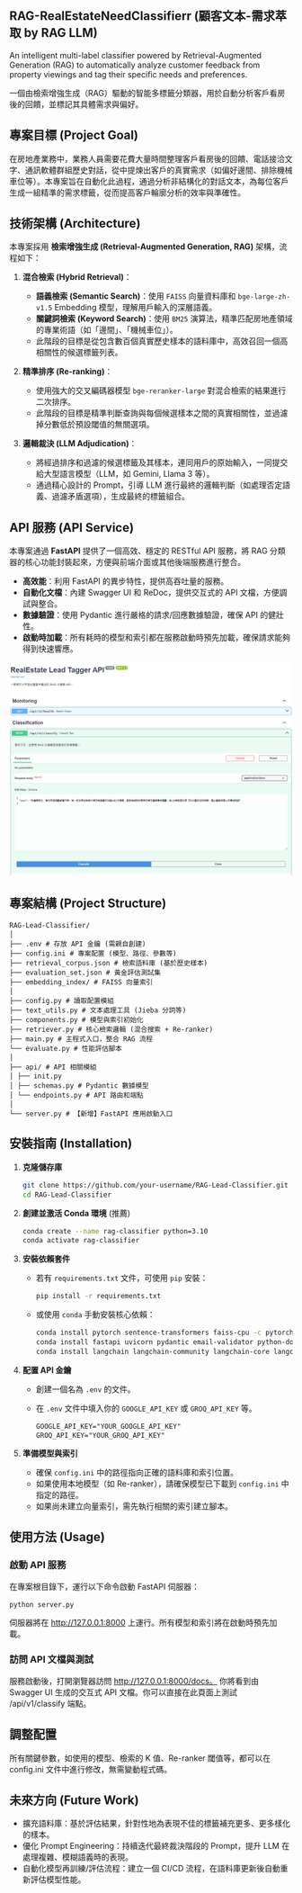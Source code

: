 ## RAG-RealEstateNeedClassifierr (顧客文本-需求萃取 by RAG LLM)

An intelligent multi-label classifier powered by Retrieval-Augmented Generation (RAG) to automatically analyze customer feedback from property viewings and tag their specific needs and preferences.

一個由檢索增強生成（RAG）驅動的智能多標籤分類器，用於自動分析客戶看房後的回饋，並標記其具體需求與偏好。

## 專案目標 (Project Goal)

在房地產業務中，業務人員需要花費大量時間整理客戶看房後的回饋、電話接洽文字、通訊軟體群組歷史對話，從中提煉出客戶的真實需求（如偏好邊間、排除機械車位等）。本專案旨在自動化此過程，通過分析非結構化的對話文本，為每位客戶生成一組精準的需求標籤，從而提高客戶輪廓分析的效率與準確性。

## 技術架構 (Architecture)

本專案採用 **檢索增強生成 (Retrieval-Augmented Generation, RAG)** 架構，流程如下：

1.  **混合檢索 (Hybrid Retrieval)**：
    *   **語義檢索 (Semantic Search)**：使用 `FAISS` 向量資料庫和 `bge-large-zh-v1.5` Embedding 模型，理解用戶輸入的深層語義。
    *   **關鍵詞檢索 (Keyword Search)**：使用 `BM25` 演算法，精準匹配房地產領域的專業術語（如「邊間」、「機械車位」）。
    *   此階段的目標是從包含數百個真實歷史樣本的語料庫中，高效召回一個高相關性的候選標籤列表。

2.  **精準排序 (Re-ranking)**：
    *   使用強大的交叉編碼器模型 `bge-reranker-large` 對混合檢索的結果進行二次排序。
    *   此階段的目標是精準判斷查詢與每個候選樣本之間的真實相關性，並過濾掉分數低於預設閾值的無關選項。

3.  **邏輯裁決 (LLM Adjudication)**：
    *   將經過排序和過濾的候選標籤及其樣本，連同用戶的原始輸入，一同提交給大型語言模型（LLM，如 Gemini, Llama 3 等）。
    *   通過精心設計的 Prompt，引導 LLM 進行最終的邏輯判斷（如處理否定語義、過濾矛盾選項），生成最終的標籤組合。


## API 服務 (API Service)

本專案通過 **FastAPI** 提供了一個高效、穩定的 RESTful API 服務，將 RAG 分類器的核心功能封裝起來，方便與前端介面或其他後端服務進行整合。

- **高效能**：利用 FastAPI 的異步特性，提供高吞吐量的服務。
- **自動化文檔**：內建 Swagger UI 和 ReDoc，提供交互式的 API 文檔，方便調試與整合。
- **數據驗證**：使用 Pydantic 進行嚴格的請求/回應數據驗證，確保 API 的健壯性。
- **啟動時加載**：所有耗時的模型和索引都在服務啟動時預先加載，確保請求能夠得到快速響應。

![FastAPI](Fastapi_1.png)

## 專案結構 (Project Structure)
```
RAG-Lead-Classifier/
│
├── .env # 存放 API 金鑰 (需親自創建)
├── config.ini # 專案配置 (模型、路徑、參數等)
├── retrieval_corpus.json # 檢索語料庫 (基於歷史樣本)
├── evaluation_set.json # 黃金評估測試集
├── embedding_index/ # FAISS 向量索引
│
├── config.py # 讀取配置模組
├── text_utils.py # 文本處理工具 (Jieba 分詞等)
├── components.py # 模型與索引初始化
├── retriever.py # 核心檢索邏輯 (混合搜索 + Re-ranker)
├── main.py # 主程式入口，整合 RAG 流程
└── evaluate.py # 性能評估腳本
│
├── api/ # API 相關模組
│ ├── init.py
│ ├── schemas.py # Pydantic 數據模型
│ └── endpoints.py # API 路由和端點
│
└── server.py # 【新增】FastAPI 應用啟動入口
```


## 安裝指南 (Installation)

1.  **克隆儲存庫**
    ```bash
    git clone https://github.com/your-username/RAG-Lead-Classifier.git
    cd RAG-Lead-Classifier
    ```

2.  **創建並激活 Conda 環境** (推薦)
    
    ```bash
    conda create --name rag-classifier python=3.10
    conda activate rag-classifier
    ```

3.  **安裝依賴套件**
    *   若有 `requirements.txt` 文件，可使用 `pip` 安裝：
      
        ```bash
        pip install -r requirements.txt
        ```
    *   或使用 `conda` 手動安裝核心依賴：
      
        ```bash
        conda install pytorch sentence-transformers faiss-cpu -c pytorch
        conda install fastapi uvicorn pydantic email-validator python-dotenv rank_bm25 scikit-learn jieba -c conda-forge
        conda install langchain langchain-community langchain-core langchain-groq langchain-google-genai langchain-openai -c conda-forge
        ```

4.  **配置 API 金鑰**
    *   創建一個名為 `.env` 的文件。
    *   在 `.env` 文件中填入你的 `GOOGLE_API_KEY` 或 `GROQ_API_KEY` 等。
    
        ```env
        GOOGLE_API_KEY="YOUR_GOOGLE_API_KEY"
        GROQ_API_KEY="YOUR_GROQ_API_KEY"
        ```

5.  **準備模型與索引**
    *   確保 `config.ini` 中的路徑指向正確的語料庫和索引位置。
    *   如果使用本地模型（如 Re-ranker），請確保模型已下載到 `config.ini` 中指定的路徑。
    *   如果尚未建立向量索引，需先執行相關的索引建立腳本。

## 使用方法 (Usage)

### 啟動 API 服務

在專案根目錄下，運行以下命令啟動 FastAPI 伺服器：
```bash
python server.py
```

伺服器將在 http://127.0.0.1:8000 上運行。所有模型和索引將在啟動時預先加載。

### 訪問 API 文檔與測試
服務啟動後，打開瀏覽器訪問 http://127.0.0.1:8000/docs。
你將看到由 Swagger UI 生成的交互式 API 文檔。你可以直接在此頁面上測試 /api/v1/classify 端點。


## 調整配置
所有關鍵參數，如使用的模型、檢索的 K 值、Re-ranker 閾值等，都可以在 config.ini 文件中進行修改，無需變動程式碼。

## 未來方向 (Future Work)
- 擴充語料庫：基於評估結果，針對性地為表現不佳的標籤補充更多、更多樣化的樣本。
- 優化 Prompt Engineering：持續迭代最終裁決階段的 Prompt，提升 LLM 在處理複雜、模糊語義時的表現。
- 自動化模型再訓練/評估流程：建立一個 CI/CD 流程，在語料庫更新後自動重新評估模型性能。
